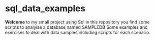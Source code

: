 # sql_data_examples
**Welcome** to my small project using Sql in this repository you find some scripts to analyise a database named SAMPLEDB
Some examples and exercises to deal with data samples including scripts for each scenario.
